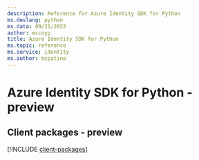 ```yaml
---
description: Reference for Azure Identity SDK for Python
ms.devlang: python
ms.data: 09/21/2022
author: mccoyp
title: Azure Identity SDK for Python
ms.topic: reference
ms.service: identity
ms.author: mcpatino
---
```

# Azure Identity SDK for Python - preview

## Client packages - preview
[!INCLUDE [client-packages](identity-client-index.md)]